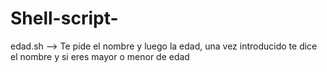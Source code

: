 # Shell-script-
edad.sh --> Te pide el nombre y luego la edad, una vez introducido te dice el nombre y si eres mayor o menor de edad 

